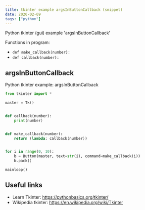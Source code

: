 ```yaml
---
title: tkinter example argsInButtonCallback (snippet)
date: 2020-02-09
tags: ["python"]
---
```

Python tkinter (gui) example 'argsInButtonCallback'

Functions in program: 
* `def make_callback(number):`
* `def callback(number):`

## argsInButtonCallback

Python tkinter example: argsInButtonCallback

```python
from tkinter import *

master = Tk()


def callback(number):
    print(number)


def make_callback(number):
    return (lambda: callback(number))


for i in range(0, 10):
    b = Button(master, text=str(i), command=make_callback(i))
    b.pack()

mainloop()

```

## Useful links

- Learn Tkinter: https://pythonbasics.org/tkinter/
- Wikipedia tkinter: https://en.wikipedia.org/wiki/Tkinter
